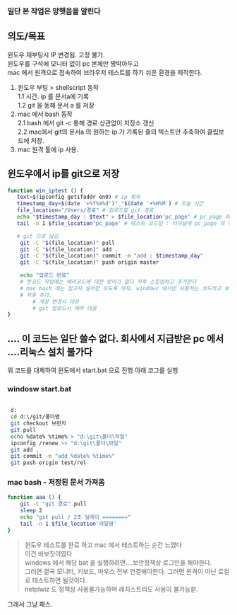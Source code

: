 ### 일단 본 작업은 망햇음을 알린다  


## 의도/목표
윈도우 재부팅시 IP 변경됨. 고정 불가.  
윈도우를 구석에 모니터 없이 pc 본체만 짱박아두고   
mac 에서 원격으로 접속하여 브라우저 테스트를 하기 쉬운 환경을 제작한다.   
  
1. 윈도우 부팅 > shellscript 동작   
1.1 시간. ip 를 문서a에 기록  
1.2 git 을 동해 문서 a 를 저장  
2. mac 에서 bash 동작  
2.1 bash 에서 git -c 통해 경로 상관없이 저장소 갱신  
2.2 mac에서 git의 문서a 의 원하는 ip 가 기록된 줄의 텍스트만 추축하여 클립보드에 저장.  
3. mac 원격 툴에 ip 사용.



## 윈도우에서 ip를 git으로 저장
```bash
function win_iptest () {
   text=$(ipconfig getifaddr en0) # ip 획득
   timestamp_day=$(date '+%Y%m%d')"_"$(date '+%H%M') # 오늘 시간
   file_location="/Users/경로" # 업로드할 git 경로
   echo "$timestamp_day : $text" > $file_location'pc_page' # pc_page 파일 초기화 후 오늘시간 + ip 를 남김
   tail -n 1 $file_location'pc_page' # 테스트 코드임 : 터미널에 pc_page 의 마지막 라인을 출력함

   # git 으로 남김
    git -C "$(file_location)" pull
    git -C "$(file_location)" add .
    git -C "$(file_location)" commit -m "add : $timestamp_day"
    git -C "$(file_location)" push origin master

    echo "업로드 완료"
    # 본코드 작업에는 에러코드에 대한 방어가 없다 차후 스킬업하고 추가한다
    # mac bash 에는 참고차 넣어만 두도록 하자. windows 에서만 사용하는 코드라고 보면된다
    # 차후 추가.
        # 계정 변경시 대응
        # git 업로드시 에러 대응
}

```

  

## .... 이 코드는 일단 쓸수 없다. 회사에서 지급받은 pc 에서 ....리눅스 설치 불가다  
 위 코드를 대체하여 윈도에서 start.bat 으로 진행 아래 코그를 실행  
  
  

### windosw  start.bat  
  
```bash
  
 d:
 cd d:\/git/폴더명
 git checkout 브런치
 git pull
 echo %date% %time% > "d:\git\폴더\파일"
 ipconfig /renew >> "d:\git\폴더\파일"
 git add .
 git commit -m "add %date% %time%"
 git push origin test/rel

```
  

### mac bash -  저장된 문서 가져옴
```bash
function aaa () {
    git -C "git 경로" pull
    sleep 2
    echo "git pull / 2초 딜레이 ========"
    tail -n 1 $file_location'파일명'
}
```



> 윈도우 테스트를 완료 하고 mac 에서 테스트하는 순간 느꼈다  
> 이건 바보짓이였다  
> windows 에서 해당 bat 을 실행하려면....보안정책상 로그인을 해야한다.  
> 그러면 결국 모니터, 키보드, 마우스 전부 연결해야한다. 그러면 원격이 아닌 로컬로 테스트하면 될것이다.  
> netplwiz 도 정책상 사용불가능하며 레지스트리도 사용이 불가능핟.

그래서 그냥 패스.